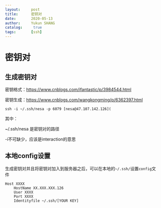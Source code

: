 ```yaml
---
layout:     post
title:      密钥对
date:       2020-05-13
author:     Yukun SHANG
catalog: 	 true
tags:  		[ssh]
---
```


# 密钥对

## 生成密钥对

密钥格式：https://www.cnblogs.com/ifantastic/p/3984544.html

密钥生成：https://www.cnblogs.com/wangkongming/p/6362397.html

```
ssh -i ~/.ssh/nesa -p 6079 [nesa@47.107.142.126](
```

其中：

~/.ssh/nesa 是密钥对的路径

-i不可缺少，应该是interaction的意思



## 本地config设置

生成密钥对并且将密钥对加入到服务器之后，可以在本地的`~/.ssh/`设置`config`文件

```shell
Host XXXX 
	HostName XX.XXX.XXX.126
	User XXXX
	Port XXXX
	Identityfile ~/.ssh/[YOUR KEY]

```

